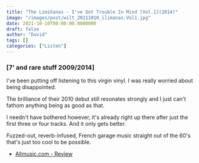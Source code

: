 ```yaml
---
title: "The Limiñanas - I've Got Trouble In Mind [Vol.1](2014)"
image: "/images/post/wilt_20211010_ilimanas.Vol1.jpg"
date: 2021-10-10T00:00:00.0000000
draft: false
author: "David"
tags: []
categories: ["Listen"]
---
```

### [7' and rare stuff 2009/2014]

 I've been putting off listening to this virgin vinyl. I was really worried about being disappointed. 

 The brilliance of their 2010 debut still resonates strongly and I just can't fathom anything being as good as that.

 I needn't have bothered however, it's already right up there after just the first three or four tracks. And it only gets better.

 Fuzzed-out, reverb-infused, French garage music straight out of the 60's that's just too cool to be possible.

-  [Allmusic.com - Review](https://www.allmusic.com/album/ive-got-trouble-in-mind-7-and-rare-stuff-2009-2014-mw0002739175)